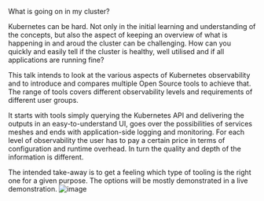 What is going on in my cluster?

Kubernetes can be hard. Not only in the initial learning and understanding of the concepts, but also the aspect of keeping an overview of what is happening in and aroud the cluster can be challenging.
How can you quickly and easily tell if the cluster is healthy, well utilised and if all applications are running fine?

This talk intends to look at the various aspects of Kubernetes observability and to introduce and compares multiple Open Source tools to achieve that.
The range of tools covers different observability levels and requirements of different user groups.

It starts with tools simply querying the Kubernetes API and delivering the outputs in an easy-to-understand UI, goes over the possibilities of services meshes and ends with application-side logging and monitoring.
For each level of observability the user has to pay a certain price in terms of configuration and runtime overhead. In turn the quality and depth of the information is different.

The intended take-away is to get a feeling which type of tooling is the right one for a given purpose.
The options will be mostly demonstrated in a live demonstration.
![image](https://user-images.githubusercontent.com/11751587/111759122-91113880-889d-11eb-9166-7349f0cc32b2.png)
